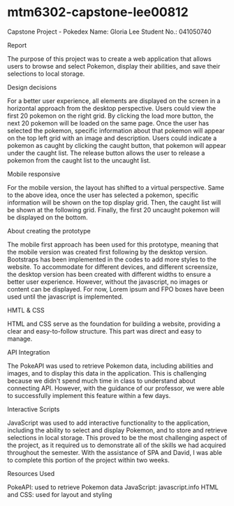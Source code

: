 # mtm6302-capstone-lee00812
Capstone Project - Pokedex
Name: Gloria Lee
Student No.: 041050740

Report

The purpose of this project was to create a web application that allows users to browse and select Pokemon, display their abilities, and save their selections to local storage.

Design decisions 

For a better user experience, all elements are displayed on the screen in a horizontal approach from the desktop perspective. Users could view the first 20 pokemon on the right grid. By clicking the load more button, the next 20 pokemon will be loaded on the same page. Once the user has selected the pokemon, specific information about that pokemon will appear on the top left grid with an image and description. Users could indicate a pokemon as caught by clicking the caught button, that pokemon will appear under the caught list. The release button allows the user to release a pokemon from the caught list to the uncaught list. 

Mobile responsive

For the mobile version, the layout has shifted to a virtual perspective. Same to the above idea, once the user has selected a pokemon, specific information will be shown on the top display grid. Then, the caught list will be shown at the following grid. Finally, the first 20 uncaught pokemon will be displayed on the bottom. 

About creating the prototype

The mobile first approach has been used for this prototype, meaning that the mobile version was created first following by the desktop version. Bootstraps has been implemented in the codes to add more styles to the website. To accommodate for different devices, and different screensize, the desktop version has been created with different widths to ensure a better user experience. However, without the javascript, no images or content can be displayed. For now, Lorem ipsum and FPO boxes have been used until the javascript is implemented.

HMTL & CSS 

HTML and CSS serve as the foundation for building a website, providing a clear and easy-to-follow structure. This part was direct and easy to manage.

API Integration

The PokeAPI was used to retrieve Pokemon data, including abilities and images, and to display this data in the application. This is challenging because we didn't spend much time in class to understand about connecting API. However, with the guidance of our professor, we were able to successfully implement this feature within a few days. 

Interactive Scripts

JavaScript was used to add interactive functionality to the application, including the ability to select and display Pokemon, and to store and retrieve selections in local storage. This proved to be the most challenging aspect of the project, as it required us to demonstrate all of the skills we had acquired throughout the semester. With the assistance of SPA and David, I was able to complete this portion of the project within two weeks.



Resources Used

PokeAPI: used to retrieve Pokemon data
JavaScript: javascript.info
HTML and CSS: used for layout and styling



